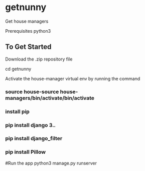 # getnunny
Get house managers

Prerequisites
python3

## To Get Started
Download the .zip repository file

cd getnunny

Activate the house-manager virtual env by running the command

### source house-source house-managers/bin/activate/bin/activate

### install pip
### pip install django 3.*.*
### pip install django_filter
### pip install Pillow

#Run the app
python3 manage.py runserver
